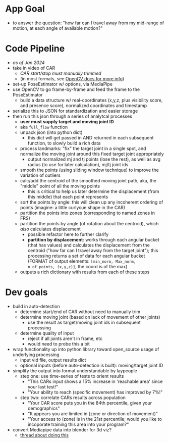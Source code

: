 # App Goal
- to answer the question: "how far can I travel away from my mid-range of motion, at each angle of available motion?"
# Code Pipeline
- *as of Jan 2024*
- take in video of CAR
	- *CAR start/stop must manually trimmed*
	-  (in most formats, see [OpenCV docs for more info](https://docs.opencv.org/3.4/d8/dfe/classcv_1_1VideoCapture.html#a85b55cf6a4a50451367ba96b65218ba1))
- set-up PoseEstimator w/ options, via MediaPipe
- use OpenCV to go frame-by-frame and feed the frame to the PoseEstimator
	- build a data structure w/ real-coordinates (x,y,z, plus visibility score, and presence score), normalized coordinates and timestamp
- serialize this to JSON for standardization and easier storage
- then run this json through a series of analytcal processes
	- **user must supply target and moving joint ID**
	- aka `full_flow` function
	- unpack json (into python dict)
		- this dict will get passed in AND returned in each subsequent function, to slowly build a rich data
	- process landmarks: "fix" the target joint in a single spot, and normalize the moving joint around this fixed target joint appropriately
		- output normalized mj and tj points (lose the rest), as well as avg radius (to use for later calculation), mj/tj joint ids
	- smooth the points (using sliding window technique) to improve the variation of outliers
	- calc/add the centroid of the smoothed moving joint path, aka, the "middle" point of all the moving points
		- this is critical to help us later determine the displacement (from this middle) that each point represents
	- sort the points by angle: this will clean up any incoherent ordering of points (imagine: a little curlycue shape in the CAR)
	- partition the points into zones (corresponding to named zones in FRS)
	- partition the points by angle (of rotation about the centroid), which *also* calculates displacement
		- possible refactor here to further clarify
		- **partition by displacement**: works through each angular bucket (that has values) and calculates the displacement from the centroid ("how far can I travel away from the target joint"); this processing returns a set of data for each angular bucket (FORMAT of output elements: `[min_norm, Max_norm, n_of_points, (x,y,z)]`, the coord is of the max)
	- outputs a rich dictionary with results from each of these steps
# Dev goals
- build in auto-detection
	- determine start/end of CAR without need to manually trim
	- determine moving joint (based on lack of movement of other joints)
		- use the result as target/moving joint ids in subsequent processing
	- determine quality of input
		- reject if all joints aren't in frame, etc
		- would need to probe this a bit
- wrap functionality up into python library toward open_source usage of underlying processing
	- input vid file, output results dict
	- optional inputs (before auto-detection is built): moving/target joint ID
- simplify the output into format understandable by laypeople
	- step one: use time-series of tests to orient results
		- "This CARs input shows a 15% increase in 'reachable area' since your last test!"
		- "Your ability to reach (specific movement) has improved by 7%!"
	- step two: correlate CARs results across population
		- "Your CAR score puts you in the 84th percentile, given your demographics"
		- "It appears you are limited in (zone or direction of movement)"
		- "Your access to (zone) is in the 21st percentile; would you like to incoporate training this area into your program?"
- convert Mediapipe data into blender for 3d viz?
	- [thread about doing this](https://blenderartists.org/t/mediapipe-for-blender-python-programming/1312620?page=2)